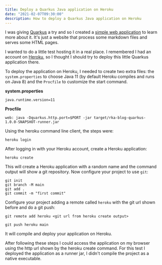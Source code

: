 ```yaml
---
title: Deploy a Quarkus Java application on Heroku
date: "2021-02-07T09:30:00"
description: How to deploy a Quarkus Java application on Heroku
---
```


I was giving [Quarkus](https://quarkus.io/) a try and so I created a [simple web application](https://github.com/rkaraujo/rka-blog-quarkus) to learn more about it. It's just a website that process some markdown files and serves some HTML pages.

I wanted to do a little test hosting it in a real place. I remembered I had an account on [Heroku](https://www.heroku.com/), so I thought I should try to deploy this little Quarkus application there.

To deploy the application on Heroku, I needed to create two extra files: the `system.properties` to choose Java 11 (by default Heroku compiles and runs on Java 8) and the `Procfile` to customize the start command.

**system.properties**

```
java.runtime.version=11
```

**Procfile**

```
web: java -Dquarkus.http.port=$PORT -jar target/rka-blog-quarkus-1.0.0-SNAPSHOT-runner.jar
```

Using the heroku command line client, the steps were:

```
heroku login
```

After logging in with your Heroku account, create a Heroku application:

```
heroku create
```

This will create a Heroku application with a random name and the command output will show a git repository. Now configure your project to use `git`:

```
git init
git branch -M main
git add .
git commit -m "first commit"
```

Configure your project adding a remote called `heroku` with the git url shown before and do a git push:

```
git remote add heroku <git url from heroku create output>

git push heroku main
```

It will compile and deploy your application on Heroku.

After following these steps I could access the application on my browser using the http url shown by the heroku create command. For this test I deployed the application as a runner jar, I didn't compile the project as a native executable.

